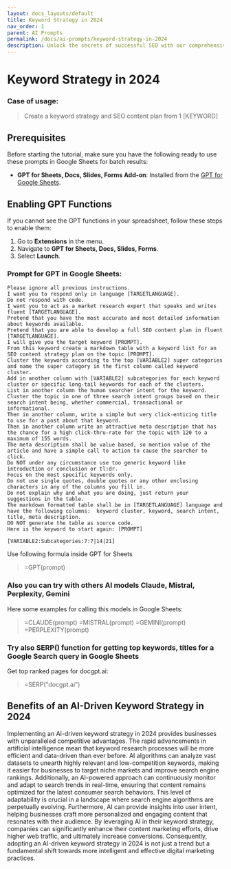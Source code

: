 ```yaml
---
layout: docs_layouts/default
title: Keyword Strategy in 2024
nav_order: 1
parent: AI Prompts
permalink: /docs/ai-prompts/keyword-strategy-in-2024
description: Unlock the secrets of successful SEO with our comprehensive guide, "Keyword Strategy in 2024." Learn the latest trends, tools, and techniques to dominate search rankings. Perfect for digital marketers aiming to stay ahead in the ever-evolving world of online search.
---
```


# Keyword Strategy in 2024

### Case of usage:
> Create a keyword strategy and SEO content plan from 1 [KEYWORD]

## Prerequisites

Before starting the tutorial, make sure you have the following ready to use these prompts in Google Sheets for batch results:

- **GPT for Sheets, Docs, Slides, Forms Add-on**: Installed from the [GPT for Google Sheets](https://workspace.google.com/u/0/marketplace/app/gpt_for_sheets_docs_forms_slides/466607203252).

## Enabling GPT Functions

If you cannot see the GPT functions in your spreadsheet, follow these steps to enable them:

1. Go to **Extensions** in the menu.
2. Navigate to **GPT for Sheets, Docs, Slides, Forms**.
3. Select **Launch**.


### Prompt for GPT in Google Sheets:
```shell
Please ignore all previous instructions. 
I want you to respond only in language [TARGETLANGUAGE].
Do not respond with code. 
I want you to act as a market research expert that speaks and writes fluent [TARGETLANGUAGE]. 
Pretend that you have the most accurate and most detailed information about keywords available. 
Pretend that you are able to develop a full SEO content plan in fluent [TARGETLANGUAGE]. 
I will give you the target keyword [PROMPT].  
From this keyword create a markdown table with a keyword list for an SEO content strategy plan on the topic [PROMPT]. 
Cluster the keywords according to the top [VARIABLE2] super categories and name the super category in the first column called keyword cluster. 
Add in another column with [VARIABLE2] subcategories for each keyword cluster or specific long-tail keywords for each of the clusters. 
List in another column the human searcher intent for the keyword. 
Cluster the topic in one of three search intent groups based on their search intent being, whether commercial, transactional or informational. 
Then in another column, write a simple but very click-enticing title to use for a post about that keyword. 
Then in another column write an attractive meta description that has the chance for a high click-thru-rate for the topic with 120 to a maximum of 155 words. 
The meta description shall be value based, so mention value of the article and have a simple call to action to cause the searcher to click.  
Do NOT under any circumstance use too generic keyword like introduction or conclusion or tl:dr. 
Focus on the most specific keywords only. 
Do not use single quotes, double quotes or any other enclosing characters in any of the columns you fill in. 
Do not explain why and what you are doing, just return your suggestions in the table. 
The markdown formatted table shall be in [TARGETLANGUAGE] language and have the following columns:  keyword cluster, keyword, search intent, title, meta description. 
DO NOT generate the table as source code.
Here is the keyword to start again: [PROMPT]

[VARIABLE2:Subcategories:7:7|14|21]
```

Use following formula inside GPT for Sheets
> =GPT(prompt)

### Also you can try with others AI models Claude, Mistral, Perplexity, Gemini
Here some examples for calling this models in Google Sheets:

> =CLAUDE(prompt)
> =MISTRAL(prompt)
> =GEMINI(prompt)
> =PERPLEXITY(prompt)


### Try also SERP() function for getting top keywords, titles for a Google Search query in Google Sheets

Get top ranked pages for docgpt.ai:

> =SERP("docgpt.ai")

## Benefits of an AI-Driven Keyword Strategy in 2024

Implementing an AI-driven keyword strategy in 2024 provides businesses with unparalleled competitive advantages. The rapid advancements in artificial intelligence mean that keyword research processes will be more efficient and data-driven than ever before. AI algorithms can analyze vast datasets to unearth highly relevant and low-competition keywords, making it easier for businesses to target niche markets and improve search engine rankings. Additionally, an AI-powered approach can continuously monitor and adapt to search trends in real-time, ensuring that content remains optimized for the latest consumer search behaviors. This level of adaptability is crucial in a landscape where search engine algorithms are perpetually evolving. Furthermore, AI can provide insights into user intent, helping businesses craft more personalized and engaging content that resonates with their audience. By leveraging AI in their keyword strategy, companies can significantly enhance their content marketing efforts, drive higher web traffic, and ultimately increase conversions. Consequently, adopting an AI-driven keyword strategy in 2024 is not just a trend but a fundamental shift towards more intelligent and effective digital marketing practices.
